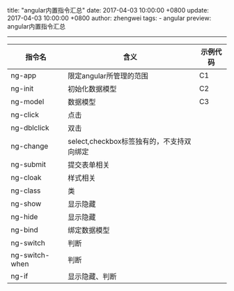 title: "angular内置指令汇总"
date: 2017-04-03 10:00:00 +0800
update: 2017-04-03 10:00:00 +0800
author: zhengwei
tags:
    - angular
preview: angular内置指令汇总

---

指令名 | 含义 | 示例代码
---------|----------|---------
 ng-app | 限定angular所管理的范围 | C1
 ng-init | 初始化数据模型 | C2
 ng-model | 数据模型 | C3
 ng-click | 点击 | 
 ng-dblclick | 双击 |
 ng-change | select,checkbox标签独有的，不支持双向绑定 |
 ng-submit | 提交表单相关 |
 ng-cloak | 样式相关 |
 ng-class | 类 |
 ng-show | 显示隐藏 |
 ng-hide | 显示隐藏 |
 ng-bind | 绑定数据模型 |
 ng-switch | 判断 |
 ng-switch-when | 判断 |
 ng-if | 显示隐藏、判断 |
